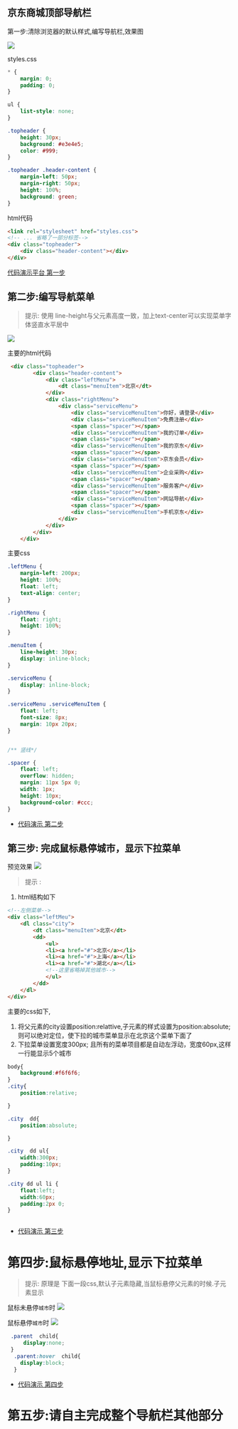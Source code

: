 ## 京东商城顶部导航栏

第一步:清除浏览器的默认样式,编写导航栏,效果图

![](/images/navbar/jingdong-navbar-1.png)

styles.css
```css
* {
    margin: 0;
    padding: 0;
}

ul {
    list-style: none;
}

.topheader {
    height: 30px;
    background: #e3e4e5;
    color: #999;
}

.topheader .header-content {
    margin-left: 50px;
    margin-right: 50px;
    height: 100%;
    background: green;
}

```


html代码
```html
<link rel="stylesheet" href="styles.css">  
<!-- ... 省略了一部分标签-->
<div class="topheader">
    <div class="header-content"></div>
</div>
```
[代码演示平台 第一步](https://plnkr.co/edit/lwtZmFvesLAceIRE6zwF?p=preview)

## 第二步:编写导航菜单
>提示: 使用 line-height与父元素高度一致，加上text-center可以实现菜单字体竖直水平居中

![](/images/navbar/jingdong-navbar-2.png)

主要的html代码
```html
 <div class="topheader">
        <div class="header-content">
            <div class="leftMenu">
                <dt class="menuItem">北京</dt>
            </div>
            <div class="rightMenu">
                <div class="serviceMenu">
                    <div class="serviceMenuItem">你好，请登录</div>
                    <div class="serviceMenuItem">免费注册</div>
                    <span class="spacer"></span>
                    <div class="serviceMenuItem">我的订单</div>
                    <span class="spacer"></span>
                    <div class="serviceMenuItem">我的京东</div>
                    <span class="spacer"></span>
                    <div class="serviceMenuItem">京东会员</div>
                    <span class="spacer"></span>
                    <div class="serviceMenuItem">企业采购</div>
                    <span class="spacer"></span>
                    <div class="serviceMenuItem">服务客户</div>
                    <span class="spacer"></span>
                    <div class="serviceMenuItem">网站导航</div>
                    <span class="spacer"></span>
                    <div class="serviceMenuItem">手机京东</div>
                </div>
            </div>
        </div>
    </div>

```
主要css
```css
.leftMenu {
    margin-left: 200px;
    height: 100%;
    float: left;
    text-align: center;
}

.rightMenu {
    float: right;
    height: 100%;
}

.menuItem {
    line-height: 30px;
    display: inline-block;
}

.serviceMenu {
    display: inline-block;
}

.serviceMenu .serviceMenuItem {
    float: left;
    font-size: 8px;
    margin: 10px 20px;
}


/** 竖线*/

.spacer {
    float: left;
    overflow: hidden;
    margin: 11px 5px 0;
    width: 1px;
    height: 10px;
    background-color: #ccc;
}
```
* [代码演示 第二步](https://plnkr.co/edit/UPwDvoDHFZlbYnqQkA7R?p=preview)

## 第三步: 完成鼠标悬停城市，显示下拉菜单
预览效果
![](/images/navbar/jingdong-navbar-3.png)

> 提示 :
1.  html结构如下
```html
<!--左侧菜单-->
<div class="leftMeu">
    <dl class="city">
        <dt class="menuItem">北京</dt>
        <dd>
            <ul>
            <li><a href="#">北京</a></li>
            <li><a href="#">上海</a></li>
            <li><a href="#">湖北</a></li>
            <!--这里省略掉其他城市-->
            </ul>
        </dd>
    </dl>
</div>

```

主要的css如下,
1. 将父元素的city设置position:relattive,子元素的样式设置为position:absolute;则可以绝对定位，使下拉的城市菜单显示在北京这个菜单下面了
2. 下拉菜单设置宽度300px; 且所有的菜单项目都是自动左浮动，宽度60px,这样一行能显示5个城市
```css
body{
    background:#f6f6f6;
}
.city{
    position:relative;

}

.city  dd{
    position:absolute;

}

.city  dd ul{
    width:300px;
    padding:10px;
}

.city dd ul li {
    float:left;
    width:60px;
    padding:2px 0;
}



```
* [代码演示 第三步](https://plnkr.co/edit/ZyZemhVRJ5tW4T4rBYim?p=preview)


# 第四步:鼠标悬停地址,显示下拉菜单
> 提示:  原理是 下面一段css,默认子元素隐藏,当鼠标悬停父元素的时候.子元素显示

鼠标未悬停`城市`时
![](/images/navbar/jingdong-navbar.4-hide.png)

鼠标悬停`城市`时
![](/images/navbar/jingdong-navbar.4-show.png)

```css
 .parent  child{
     display:none;
 }
  .parent:hover  child{
    display:block;
  }
```



* [代码演示 第四步 ](http://htmlpreview.github.io/?https://github.com/24wings/tutorial/blob/master/css/demos/jingdong-navbar.4.html)



# 第五步:请自主完成整个导航栏其他部分